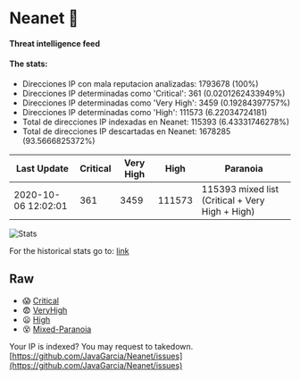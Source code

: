 # Neanet :hocho:
#### Threat intelligence feed
#### The stats:

- Direcciones IP con mala reputacion analizadas: 1793678 (100%)
- Direcciones IP determinadas como 'Critical':  361 (0.0201262433949%)
- Direcciones IP determinadas como 'Very High':  3459 (0.19284397757%)
- Direcciones IP determinadas como 'High':  111573 (6.22034724181)
- Total de direcciones IP indexadas en Neanet:  115393 (6.43331746278%)
- Total de direcciones IP descartadas en Neanet:  1678285 (93.5666825372%)

| Last Update | Critical | Very High | High | Paranoia |
| --- | --- | --- | --- | --- |
| 2020-10-06 12:02:01 | 361 | 3459 | 111573 | 115393 mixed list (Critical + Very High + High)|

![Stats](https://docs.google.com/spreadsheets/d/e/2PACX-1vSnaNMIXVabIpDJjufMlzH7poXnshF3mgd8Is1g9ytUEzVsP5my4Trn8f-xkoLLQ38xpL3HtmUexLo6/pubchart?oid=501124687&format=image)

For the historical stats go to: [link](/stats.csv)
## Raw
- :scream: [Critical](https://raw.githubusercontent.com/JavaGarcia/Neanet/master/blacklists/neanet_critical.txt)
- :fearful: [VeryHigh](https://raw.githubusercontent.com/JavaGarcia/Neanet/master/blacklists/neanet_veryHigh.txtt)
- :frowning: [High](https://raw.githubusercontent.com/JavaGarcia/Neanet/master/blacklists/neanet_high.txt)
- :dizzy_face: [Mixed-Paranoia](https://raw.githubusercontent.com/JavaGarcia/Neanet/master/blacklists/neanet_all.txt)


Your IP is indexed? You may request to takedown. [https://github.com/JavaGarcia/Neanet/issues](https://github.com/JavaGarcia/Neanet/issues)







































































































































































































































































































































































































































































































































































































































































































































































































































































































































































































































































































































































































































































































